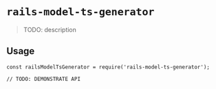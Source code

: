 # `rails-model-ts-generator`

> TODO: description

## Usage

```
const railsModelTsGenerator = require('rails-model-ts-generator');

// TODO: DEMONSTRATE API
```
